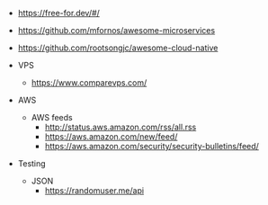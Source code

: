 - https://free-for.dev/#/
- https://github.com/mfornos/awesome-microservices
- https://github.com/rootsongjc/awesome-cloud-native

- VPS
  - https://www.comparevps.com/
  
- AWS
  - AWS feeds
    - http://status.aws.amazon.com/rss/all.rss
    - https://aws.amazon.com/new/feed/
    - https://aws.amazon.com/security/security-bulletins/feed/
    

- Testing
  - JSON 
    - https://randomuser.me/api
